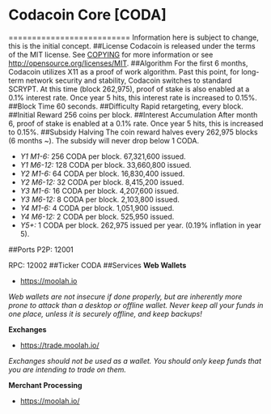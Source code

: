 # Codacoin Core [CODA]
==========================
Information here is subject to change, this is the initial concept.
##License
Codacoin is released under the terms of the MIT license. See [COPYING](COPYING) 
for more information or see http://opensource.org/licenses/MIT.
##Algorithm
For the first 6 months, Codacoin utilizes X11 as a proof of work algorithm. Past this point, for long-term network security and stability, Codacoin switches to standard SCRYPT. At this time (block 262,975), proof of stake is also enabled at a 0.1% interest rate. Once year 5 hits, this interest rate is increased to 0.15%.
##Block Time
60 seconds.
##Difficulty
Rapid retargeting, every block.
##Initial Reward
256 coins per block.
##Interest Accumulation
After month 6, proof of stake is enabled at a 0.1% rate. Once year 5 hits, this is increased to 0.15%.
##Subsidy Halving
The coin reward halves every 262,975 blocks (6 months ~). The subsidy will never drop below 1 CODA.

* *Y1 M1-6:* 256 CODA per block. 67,321,600 issued.
* *Y1 M6-12:* 128 CODA per block. 33,660,800 issued.
* *Y2 M1-6:* 64 CODA per block. 16,830,400 issued.
* *Y2 M6-12:* 32 CODA per block. 8,415,200 issued.
* *Y3 M1-6:* 16 CODA per block. 4,207,600 issued.
* *Y3 M6-12:* 8 CODA per block. 2,103,800 issued.
* *Y4 M1-6:* 4 CODA per block. 1,051,900 issued.
* *Y4 M6-12:* 2 CODA per block. 525,950 issued.
* *Y5+:* 1 CODA per block. 262,975 issued per year. (0.19% inflation in year 5).

##Ports
P2P: 12001

RPC: 12002
##Ticker
CODA
##Services
**Web Wallets**

* https://moolah.io

*Web wallets are not insecure if done properly, but are inherently more prone to attack than a desktop or offline wallet. Never keep all your funds in one place, unless it is securely offline, and keep backups!*

**Exchanges**

* https://trade.moolah.io/

*Exchanges should not be used as a wallet. You should only keep funds that you are intending to trade on them.*

**Merchant Processing**

* https://moolah.io/
